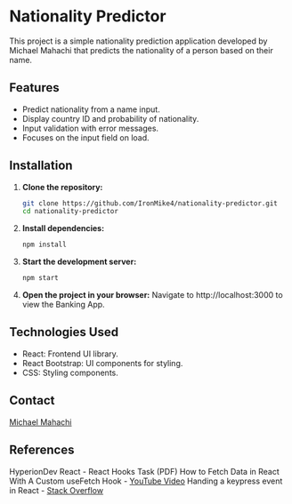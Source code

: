 # Nationality Predictor

This project is a simple nationality prediction application developed by Michael Mahachi that predicts the nationality of a person based on their name.

## Features

- Predict nationality from a name input.
- Display country ID and probability of nationality.
- Input validation with error messages.
- Focuses on the input field on load.

## Installation

1. **Clone the repository:**

   ```bash
   git clone https://github.com/IronMike4/nationality-predictor.git
   cd nationality-predictor

   ```

2. **Install dependencies:**

   ```bash
   npm install

   ```

3. **Start the development server:**

   ```bash
   npm start

   ```

4. **Open the project in your browser:**
   Navigate to http://localhost:3000 to view the Banking App.

## Technologies Used

- React: Frontend UI library.
- React Bootstrap: UI components for styling.
- CSS: Styling components.

## Contact

[Michael Mahachi](mikhach@gmail.com)

## References

HyperionDev React - React Hooks Task (PDF)
How to Fetch Data in React With A Custom useFetch Hook - [YouTube Video](https://www.youtube.com/watch?v=Vspeudp-M9k)
Handing a keypress event in React - [Stack Overflow](https://stackoverflow.com/questions/31272207/to-call-onchange-event-after-pressing-enter-key)
